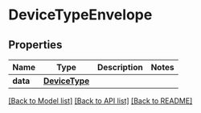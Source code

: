 # DeviceTypeEnvelope

## Properties
Name | Type | Description | Notes
------------ | ------------- | ------------- | -------------
**data** | [**DeviceType**](DeviceType.md) |  | 

[[Back to Model list]](../README.md#documentation-for-models) [[Back to API list]](../README.md#documentation-for-api-endpoints) [[Back to README]](../README.md)


